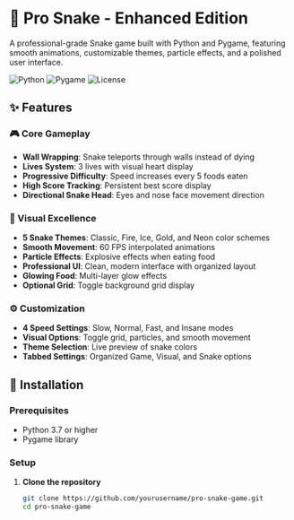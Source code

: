 # 🐍 Pro Snake - Enhanced Edition

A professional-grade Snake game built with Python and Pygame, featuring smooth animations, customizable themes, particle effects, and a polished user interface.

![Python](https://img.shields.io/badge/Python-3.7+-blue.svg)
![Pygame](https://img.shields.io/badge/Pygame-2.0+-green.svg)
![License](https://img.shields.io/badge/License-MIT-yellow.svg)

## ✨ Features

### 🎮 Core Gameplay
- **Wall Wrapping**: Snake teleports through walls instead of dying
- **Lives System**: 3 lives with visual heart display
- **Progressive Difficulty**: Speed increases every 5 foods eaten
- **High Score Tracking**: Persistent best score display
- **Directional Snake Head**: Eyes and nose face movement direction

### 🎨 Visual Excellence
- **5 Snake Themes**: Classic, Fire, Ice, Gold, and Neon color schemes
- **Smooth Movement**: 60 FPS interpolated animations
- **Particle Effects**: Explosive effects when eating food
- **Professional UI**: Clean, modern interface with organized layout
- **Glowing Food**: Multi-layer glow effects
- **Optional Grid**: Toggle background grid display

### ⚙️ Customization
- **4 Speed Settings**: Slow, Normal, Fast, and Insane modes
- **Visual Options**: Toggle grid, particles, and smooth movement
- **Theme Selection**: Live preview of snake colors
- **Tabbed Settings**: Organized Game, Visual, and Snake options

## 🚀 Installation

### Prerequisites
- Python 3.7 or higher
- Pygame library

### Setup
1. **Clone the repository**
   ```bash
   git clone https://github.com/yourusername/pro-snake-game.git
   cd pro-snake-game

